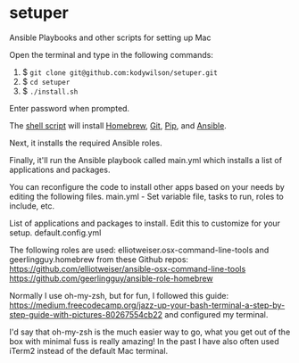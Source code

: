 # setuper
Ansible Playbooks and other scripts for setting up Mac

Open the terminal and type in the following commands:

1) $ ```git clone git@github.com:kodywilson/setuper.git```
2) $ ```cd setuper```
3) $ ```./install.sh```

Enter password when prompted.

The [shell script](https://github.com/tensult/mac-setup-playbooks/blob/master/install.sh) will install [Homebrew](https://brew.sh/), [Git](https://git-scm.com/), [Pip](https://pip.pypa.io/en/stable/), and [Ansible](https://www.ansible.com/).

Next, it installs the required Ansible roles.

Finally, it'll run the Ansible playbook called main.yml which installs a list of applications and packages.

You can reconfigure the code to install other apps based on your needs by editing the following files.
main.yml - Set variable file, tasks to run, roles to include, etc.

List of applications and packages to install. Edit this to customize for your setup.
default.config.yml

The following roles are used:
elliotweiser.osx-command-line-tools and geerlingguy.homebrew from these Github repos:
https://github.com/elliotweiser/ansible-osx-command-line-tools
https://github.com/geerlingguy/ansible-role-homebrew

Normally I use oh-my-zsh, but for fun, I followed this guide: https://medium.freecodecamp.org/jazz-up-your-bash-terminal-a-step-by-step-guide-with-pictures-80267554cb22 and configured my terminal.

I'd say that oh-my-zsh is the much easier way to go, what you get out of the box with minimal fuss is really amazing! In the past I have also often used iTerm2 instead of the default Mac terminal.
